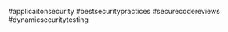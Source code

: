 #applicaitonsecurity #bestsecuritypractices #securecodereviews #dynamicsecuritytesting

<!---
andriandevsecops8/andriandevsecops8 is a ✨ special ✨ repository because its `README.md` (this file) appears on your GitHub profile.
You can click the Preview link to take a look at your changes.
--->
